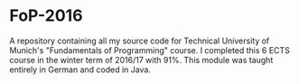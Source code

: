 # FoP-2016

A repository containing all my source code for Technical University of Munich's "Fundamentals of Programming" course. I completed this 6 ECTS course in the winter term of 2016/17 with 91%. This module was taught entirely in German and coded in Java.
